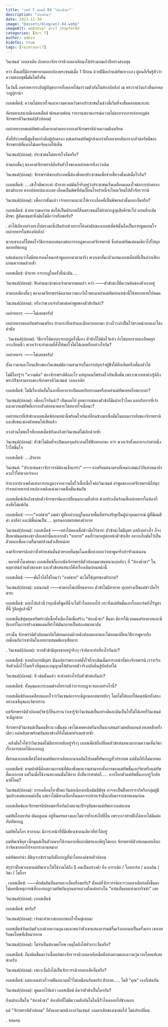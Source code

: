 ```yaml
---
title: 'บทที่ 7 ตอนที่ 84 "ห้องน้ำชา"'
description: "ห้องน้ำชา"
date: 2023-11-30
image: "@assets/blog/wn7-84.webp"
imageAlt: webnovel arc7 chapter84
categories: [Arc 7]
author: admin
hideToc: true
tags: [rezeroarc7]
---
```

วินเซนต์ วอลลาเคีย ปกครองจักรวรรดิวอลลาเคียมาได้ประมาณเก้าปีอย่างสงบสุข

ทว่า ตั้งแต่ที่มีการพยายามลอบปลงพระชนม์เมื่อ 1 ปีก่อน ด้วยฝีมือเก้าแม่ทัพเทวะเอง ผู้คนก็เริ่มรู้ตัวว่าความสงบสุขนี้มันไม่ยั่งยืน

ในวันนี้ เหล่าทหารระดับผู้บัญชาการทั้งหลายได้มารวมตัวกันในห้องบัลลังก์ ณ พระราชวังแก้วที่นครหลวงลูปุกาน่า

เบลสเต็ตซ์: ความไม่สบายใจและความคาดหวังของประชาชนในช่วงนี้เริ่มที่จะสั่นคลอนพะยะค่ะ

อัครมหาเสนาบดีเบลสเต็ตซ์ ฟอนดาลฟอน รายงานสถานการณ์ความไม่สงบจากการก่อกบฏต่อจักรพรรดิวินเซนต์(ตัวปลอม)

เหล่าทหารยศแม่ทัพต่างตั้งตารอคำตอบจากองค์จักรพรรดิด้วยความตึงเครียด

ทั้งที่ประเทศนี้ผู้แข็งแกร่งคือผู้ปกครอง แต่เหล่าแม่ทัพผู้กล้าแกร่งทั้งหลายกลับเกรงกลัวต่อรัศมีของจักรพรรดิที่แทบไม่เคยจับดาบให้เห็น

วินเซนต์(ปลอม): ประชาชนไม่สบายใจงั้นหรือ?

คำตอบสั้นๆ ขององค์จักรพรรดิบีบรัดหัวใจของเหล่าทหารยิ่งกว่าเดิม

วินเซนต์(ปลอม): จักรพรรดิของประเทศนี้ต้องพึ่งพาประชาชนเพื่อช่วยชี้ทางตั้งแต่เมื่อไรกัน?

เบลสเต็ตซ์: ....เข้าใจดีพะยะค่ะ ฝ่าบาท แต่มันก็จริงอยู่ว่าประชาชนเริ่มเคลือบแคลงใจต่อการปกครองของฝ่าบาท หากปล่อยปละละเลย เลือดเป็นพิษที่ปนเปื้อนโรคร้ายนี้จะไหลเวียนไปทั่วจักรวรรดิ

วินเซนต์(ปลอม): เพื่อการนั้นแล้ว เจ้าอยากแนะนำให้เจาะเลือดที่เป็นพิษเหล่านั้นออกงั้นหรือ?

เบลสเต็ตซ์: ด้วยความเคารพ ต่อให้เป็นฝ่าบาทก็สิ้นพระชนม์ได้ถ้าหากสูญเสียศีรษะไป แทนที่จะตัดศีรษะ สู้ตัดแขนขาทิ้งมันไม่ดีกว่าหรือขอรับ?

.
คำโต้เถียงอย่างตรงไปตรงมาซึ่งปิดท้ายด้วยการโค้งคำนับของเบลสเต็ตซ์นั้นถือเป็นการพูดแทนใจเหล่าทหารในห้องบัลลังก์

พวกเขาเองก็ไม่พอใจวิธีการตอบสนองต่อการกบฏขององค์จักรพรรดิ ซึ่งส่งแม่ทัพแค่คนเดียวไปไล่บุกทลายทัพกบฏ

แต่แน่นอนว่าไม่มีทหารคนไหนกล้าพูดออกมาตามจริง พวกเขาสั่นกลัวแทนเบลสเต็ตซ์ที่เป็นปากเสียงแทนพวกตนด้วยซ้ำ

เบลสเต็ตซ์: ฝ่าบาท การกบฏในครั้งนี้น่ะมัน....

วินเซนต์(ปลอม): ฟังคำแนะนำของเจ้ามามากพอแล้ว ทว่า ――ตัวข้าน่ะก็มีความคิดของตัวเองอยู่

คำตอบเพียงสั้นๆ ขององค์จักรพรรดิคลายความกงวัลใจของเหล่าแม่ทัพก่อนหน้านี้ให้สลายหายไปหมด

วินเซนต์(ปลอม): หรือว่าพวกเจ้ากังขาต่อคำพูดของตัวข้ากันล่ะ?

เหล่าทหาร: ――ไม่เลยขอรับ!

เหล่าทหารตอบกันพร้อมเพรียง บ้างกระทืบเท้าและชักดาบออกมา บ้างก็วางกำปั้นไว้ตรงหน้าอกและโค้งคำนับ

.
วินเซนต์(ปลอม): วิธีการโต้ตอบการกบฏครั้งนี้เอง ตัวข้าก็ได้คิดไว้แล้ว ถ้าไม่บอกรายละเอียดทุกกระเบียดนิ้ว พวกเจ้าจะทำตามที่สั่งให้พอใจไม่ได้เลยหรืออย่างไรกัน?

เหล่าทหาร: ――ไม่เลยขอรับ!

ทั้งแววตาและโทนเสียงของวินเซนต์มีความสามารถในการปลุกเร้าผู้ฟังให้ฮึกเหิมหรือสั่นกลัวได้

ไม่มีใครรู้ว่า "ความคิด" ของจักรพรรดิคืออะไร แต่ทุกคนก็พร้อมใจกันเชื่อมั่น เพราะพวกเขาต่างรู้ดีถึงพระปรีชาสามารถของจักรพรรดิวินเซนต์ วอลลาเคีย

เบลสเต็ตซ์: ไม่มีเรื่องอัดอั้นในอกที่อยากจะเปิดเผยกับกระผมหรือเหล่าแม่ทัพเลยหรือพะยะค่ะ?

วินเซนต์(ปลอม): เพื่ออะไรกันล่ะ? เปิดเผยไป ยุทธการณ์ของตัวข้าก็มีแต่จะรั่วไหล แลกกับการที่เจ้าและพวกแม่ทัพที่เกรงกลัวต่ออนาคตจะได้สบายใจเนี่ยนะ?

เหล่าทหารที่เข้าข้างเบลสเต็ตซ์ก่อนหน้านี้พร้อมใจกันเปลี่ยนข้างมาเชื่อมั่นในแผนการลับของจักรพรรดิและชัยชนะของฝ่ายตนไปเสียแล้ว

บางส่วนไม่พอใจที่เบลสเต็ตซ์ยังคงกังขาวินเซนต์ไม่เลิกด้วยซ้ำ

วินเซนต์(ปลอม): ตัวข้าไม่คิดที่จะเปิดเผยจุดประสงค์ให้ฟังหรอกนะ ทว่า พวกเจ้าทั้งหลายจงจำคำหนึ่งไว้ให้ขึ้นใจ

เบลสเต็ตซ์: ....ฝ่าบาท

วินเซนต์: "ประชาชนชาวจักรวรรดิต้องแข็งแกร่ง" ――จะเตรียมสนามรบที่เหมาะสมแก่วิถีแห่งหมาป่าดาบไว้ให้พวกเจ้าเอง

ถ้าหากเปลวเพลิงแห่งการกบฏมาจากความไม่ไว้เนื้อเชื่อใจต่อวินเซนต์ คำพูดขององค์จักรพรรดิก็ปลุกเร้าเหล่าทหารด้วยเปลวเพลิงแห่งความเชื่อมั่นเช่นกัน

เบลสเต็ตซ์เลิกกังขาต่อตัวจักรพรรดิและเปลี่ยนมาถามทิ้งท้าย ด้วยประเด็นร้อนที่เหล่าทหารในห้องก็สงสัยไม่แพ้กัน

เบลสเต็ตซ์: ――"องค์ชาย" ผมดำ ผู้ที่เหล่ากบฏในหลายพื้นที่สรรเสริญเป็นผู้นำอุดมการณ์ ผู้ที่มีผมสีดำ ตาสีดำ และมีพื้นเพเป็น.... บุตรนอกสมรสของฝ่าบาท

วินเซนต์(ปลอม): เบลสเต็ตซ์ ――อย่าได้หลงเชื่อข่าวลือไร้สาระ ตัวข้าน่ะไม่มีบุตร แต่ถึงอย่างไร ก็จงสืบหาต้นตอของข่าวลือเหล่านี้และลากตัว "ทายาท" คนที่ว่ามาอยู่ต่อหน้าตัวข้าเสีย อยากเก็บมันไว้เป็นตัวตลกเพื่อความรื่นรมย์ส่วนตัวเสียหน่อย

องค์จักรพรรดิกล่าวทิ้งท้ายเช่นนั้นด้วยรอยยิ้มสุดโฉดเพื่อบ่งบอกว่าเขาพูดจริงทำจริงแน่นอน

.
หลายชั่วโมงต่อมา เบลสเต็ตซ์ก็แอบนัดจักรพรรดิตัวปลอมมาสนทนาแบบลับๆ ที่ "ห้องน้ำชา" ในคฤหาสน์ส่วนตัวของเขา และหัวข้อสนทนาก็คือเรื่องเดิมก่อนหน้านี้

เบลสเต็ตซ์: ――มั่นใจได้ใช่ไหมว่า "องค์ชาย" น่ะไม่ใช่บุตรของฝ่าบาท?

วินเซนต์(ปลอม): แน่นอนสิ ――คำตอบไม่เปลี่ยนหรอก ตัวข้าไม่มีทายาท ทุกอย่างเป็นแค่ข่าวลือไร้สาระ

เบลสเต็ตซ์: บอกไปแล้วนี่ว่าทุกสิ่งที่พูดที่นี่จะไม่รั่วไหลออกไป กระทั่งแม่ทัพชั้นเอกโอลบาร์ตยังไร้หูตาที่นี่ รู้ดีอยู่แล้วนี่?

เบลสเต็ตซ์ทุ่มทุนทรัพย์ระดับซื้อทั้งเมืองได้เพื่อสร้าง "ห้องน้ำชา" ขึ้นมา มีการใช้เวทมนตร์หายากและมีทิเออร์ในการสร้างเขตแดนที่ทำให้มันกลายเป็นห้องสนทนาลับ

กระนั้น จักรพรรดิตัวปลอมกลับไม่ยอมถอดผิวหนังปลอมออกและไม่ยอมเปลี่ยนวิธีการพูดจาอีก เหมือนกับว่าเขาอินในบทบาทสมมติเอาเสียมาก

.
วินเซนต์(ปลอม): หากตัวข้ามีบุตรชายอยู่จริงๆ เจ้าคิดจะทำเยี่ยงไรกันล่ะ?

เบลสเต็ตซ์: หากฝ่าบาทมีบุตร นั่นแปลว่าพระองค์ตั้งใจที่จะเติมเต็มภาระหน้าที่ของจักรพรรดิ เราจะรีบจับตัวเด็กไว้โดยเร็วที่สุดและอนุญาตให้ฝ่าบาทตัวจริงกลับคืนสู่บัลลังก์ได้

วินเซนต์(ปลอม): หึ เช่นนั้นแล้ว จะทำอย่างไรกับตัวข้าต่อกันล่ะ?

เบลสเต็ตซ์: ทั้งคุณและกระผมต่างก็ทราบดีว่าการกบฏจะจบลงอย่างไรนี่?

เบลสเต็ตซ์ยังคงเคลือบแคลงใจว่าวินเซนต์อาจจะมีลูกนอกสมรสลับๆ โดยไม่ได้บอกให้คนสนิททั้งสองอย่างเซซิลุสและจิชาทราบ

แต่จักรพรรดิตัวปลอม(จิชา)ก็ยืนกรานว่าเขารู้จักวินเซนต์เป็นอย่างดีและมันเป็นไปไม่ได้เลยที่วินเซนต์จะมีลูกชาย

จักรพรรดิวินเซนต์เป็นคนขี้ระแวงขั้นสุด เขาไม่เคยพาสตรีมาเป็นนางสนมร่วมหลับนอนด้วยเลยสักครั้งเดียว แค่หลับตาพร้อมกันสองข้างก็ยังไม่เคยทำเลยด้วยซ้ำ

.
หลังมั่นใจได้ว่าวินเซนต์ไม่มีทายาทลับอยู่จริงๆ เบลสเต็ตซ์ก็เปลี่ยนหัวข้อสนทนามาถามความเห็นจิชาเรื่องการตอบโต้กองกบฏ

ที่ผ่านมาเบลสเต็ตซ์ได้ส่งแม่ทัพอาราเคียและมาเดลินไปบดขยี้ทัพกบฏทั่วประเทศ แต่นั่นก็ยังไม่มากพอ

เบลสเต็ตซ์: ตามปกตินี่คือสถานการณ์ที่ต้องพึ่งพาความสามารถสั่งการของแม่ทัพชั้นเอกจิชาหรือแม่ทัพชั้นเอกกอซ แต่ในเมื่อใช้งานสองคนนั้นได้ยาก สิ่งที่ควรทำต่อก็..... ควรโยกตัวแม่ทัพชั้นเอกกรูวี่กลับมาดีไหม?

วินเซนต์(ปลอม): การเคลื่อนไหวฝั่งตะวันตกเฉียงเหนือมันมีพิรุธ อาจจะเป็นฝั่งคารารากิหรือกลุ่มผู้มีจุดประสงค์แอบแฝงอื่น แต่เราไม่มีทางเลือกอื่นนอกจากย้ายเจ้านั่นกลับมาจากชายแดนก่อน

เบลสเต็ตซ์และจักรพรรดิปลอมหารือกันถึงสถานะปัจจุบันของแม่ทัพเทวะแต่ละคน

แม่ทัพโอลบาร์ต ดันคลูเคน อยู่ที่นครหลวงและไม่ควรที่จะส่งไปที่อื่น เพราะอาจย้ายฝั่งได้หากได้ติดต่อกับทัพกบฏ

แม่ทัพโมโกร ฮากาเนะ มีภาระหน้าที่ที่มีเพียงเขาคนเดียวที่ทำได้อยู่

แม่ทัพเซซิลุส เซ็กมุนต์เป็นตัวหมากใช้งานยากที่แยกมิตรและศัตรูไม่ออก จักรพรรดิตัวปลอมเลยเลือกกำจัดเขาออกไปจากกระดานหมาก

แม่ทัพยอร์น่า มิชิกุเระเข้าร่วมกับฝั่งกบฏที่นำโดยองค์ชายตัวปลอม

สรุปว่าฝั่งพวกเขาแม่ทัพเทวะให้ใช้งานได้ถึง 5 คนเป็นอย่างต่ำ คือ อาราเคีย / โอลบาร์ต / มาเดลิน / จิชา / โมโกร

.
เบลสเต็ตซ์: ――ศึกตัดสินที่นครหลวงงั้นหรือขอรับ? ตั้งแต่ที่จักรวรรดิเทวาวอลลาเคียก่อตั้งขึ้นมา ไม่เคยมีเหตุการณ์ที่กองกบฏรวมทัพกันบุกนครหลวงตั้งแต่อย่างใน "แท่นบั่นคอแห่งมากริซซ่า" เลย

วินเซนต์(ปลอม): เบลสเต็ตซ์

เบลสเต็ตซ์: ขอรับ?

วินเซนต์(ปลอม): เจ้าน่ะท่าทางชอบอกชอบใจใหญ่เลยนะ

เบลสเต็ตซ์จับแก้มตัวเองด้วยความงุนงงและพบว่าตัวเขาแสดงอารมณ์รื่นเริงออกมาเป็นครั้งแรก เขาเลยรีบขอโทษที่เสียมารยาท

วินเซนต์(ปลอม): ไม่จำเป็นต้องขอโทษ เหตุใดถึงได้หัวเราะงั้นหรือ?

เบลสเต็ตซ์: ก็แค่คิดขึ้นมาว่าเนื้อแท้ของจักรวรรดิวอลลาเคียเนี่ยคือสงครามและความวุ่นวายโดยแท้เลยน่ะครับ

วินเซนต์(ปลอม): เพราะงั้นถึงได้เป็นจักรวรรดิวอลลาเคียงั้นหรือ?

เบลสเต็ตซ์: แต่ละคนต่างก็วาดฝันอนาคตไว้ไม่เหมือนกันขอรับ ฝ่าบาท..... ไม่สิ "คุณ" เองก็เช่นกัน

วินเซนต์(ปลอม): พูดมากไปแล้ว เบลสเต็ตซ์ คิดว่าตัวข้าเป็นใครกัน?

ถึงแม้จะเป็นใน "ห้องน้ำชา" ห้องลับที่ไม่มีความลับอันใดในนี้รั่วไหลออกไปข้างนอก

แต่ "จักรพรรดิตัวปลอม" ก็ยังคงสวมหน้ากากวินเซนต์ วอลลาเคียของเขาต่อไป ไม่แปรเปลี่ยน

.
จบตอน